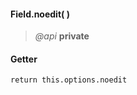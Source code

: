 #### Field.noedit(   )
> *@api* **private**   


<div class="code-header"> <h4>Getter</h4></div><pre class=" language-javascript"><code class="language-javascript">return this.options.noedit
</code></pre>

<div class="code-header addGitHubLink" data-file="lib/field.js#L210"> &nbsp;</div><pre class=" language-javascript hideCode api"></pre> 
